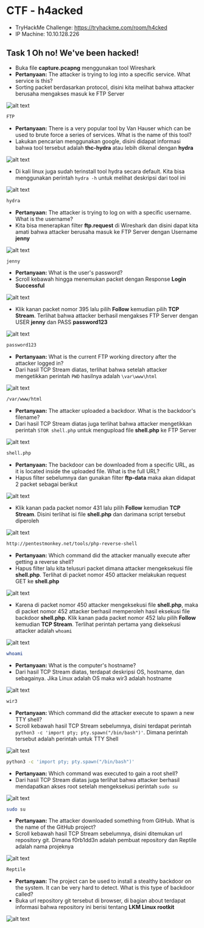 # CTF - h4acked
- TryHackMe Challenge: https://tryhackme.com/room/h4cked
- IP Machine: 10.10.128.226

## Task 1 Oh no! We've been hacked!
- Buka file **capture.pcapng** menggunakan tool Wireshark
- **Pertanyaan:** The attacker is trying to log into a specific service. What service is this?
- Sorting packet berdasarkan protocol, disini kita melihat bahwa attacker berusaha mengakses masuk ke FTP Server

![alt text](https://github.com/rahardian-dwi-saputra/TryHackMe-WriteUps/blob/main/h4cked/assets/hk%201.JPG)

```sh
FTP
```
- **Pertanyaan:** There is a very popular tool by Van Hauser which can be used to brute force a series of services. What is the name of this tool?
- Lakukan pencarian menggunakan google, disini didapat informasi bahwa tool tersebut adalah **thc-hydra** atau lebih dikenal dengan **hydra**

![alt text](https://github.com/rahardian-dwi-saputra/TryHackMe-WriteUps/blob/main/h4cked/assets/hk%202.JPG)

- Di kali linux juga sudah terinstall tool hydra secara default. Kita bisa menggunakan perintah `hydra -h` untuk melihat deskripsi dari tool ini  

![alt text](https://github.com/rahardian-dwi-saputra/TryHackMe-WriteUps/blob/main/h4cked/assets/hk%203.JPG)

```sh
hydra
```

- **Pertanyaan:** The attacker is trying to log on with a specific username. What is the username?
- Kita bisa menerapkan filter **ftp.request** di Wireshark dan disini dapat kita amati bahwa attacker berusaha masuk ke FTP Server dengan Username **jenny**

![alt text](https://github.com/rahardian-dwi-saputra/TryHackMe-WriteUps/blob/main/h4cked/assets/hk%204.JPG)

```sh
jenny
```

- **Pertanyaan:** What is the user's password?
- Scroll kebawah hingga menemukan packet dengan Response **Login Successful**

![alt text](https://github.com/rahardian-dwi-saputra/TryHackMe-WriteUps/blob/main/h4cked/assets/hk%205.JPG)

- Klik kanan packet nomor 395 lalu pilih **Follow** kemudian pilih **TCP Stream**. Terlihat bahwa attacker berhasil mengakses FTP Server dengan USER **jenny** dan PASS **password123** 

![alt text](https://github.com/rahardian-dwi-saputra/TryHackMe-WriteUps/blob/main/h4cked/assets/hk%206.JPG)

```sh
password123
```

- **Pertanyaan:** What is the current FTP working directory after the attacker logged in?
- Dari hasil TCP Stream diatas, terlihat bahwa setelah attacker mengetikkan perintah `PWD` hasilnya adalah `\var\www\html` 

![alt text](https://github.com/rahardian-dwi-saputra/TryHackMe-WriteUps/blob/main/h4cked/assets/hk%207.JPG)

```sh
/var/www/html
```

- **Pertanyaan:** The attacker uploaded a backdoor. What is the backdoor's filename?
- Dari hasil TCP Stream diatas juga terlihat bahwa attacker mengetikkan perintah `STOR shell.php` untuk mengupload file **shell.php** ke FTP Server

![alt text](https://github.com/rahardian-dwi-saputra/TryHackMe-WriteUps/blob/main/h4cked/assets/hk%208.JPG)

```sh
shell.php
```

- **Pertanyaan:** The backdoor can be downloaded from a specific URL, as it is located inside the uploaded file. What is the full URL?
- Hapus filter sebelumnya dan gunakan filter **ftp-data** maka akan didapat 2 packet sebagai berikut

![alt text](https://github.com/rahardian-dwi-saputra/TryHackMe-WriteUps/blob/main/h4cked/assets/hk%209.JPG)

- Klik kanan pada packet nomor 431 lalu pilih **Follow** kemudian **TCP Stream**. Disini terlihat isi file **shell.php** dan darimana script tersebut diperoleh

![alt text](https://github.com/rahardian-dwi-saputra/TryHackMe-WriteUps/blob/main/h4cked/assets/hk%2010.JPG)

```sh
http://pentestmonkey.net/tools/php-reverse-shell
```

- **Pertanyaan:** Which command did the attacker manually execute after getting a reverse shell?
- Hapus filter lalu kita telusuri packet dimana attacker mengeksekusi file **shell.php**. Terlihat di packet nomor 450 attacker melakukan request GET ke **shell.php**

![alt text](https://github.com/rahardian-dwi-saputra/TryHackMe-WriteUps/blob/main/h4cked/assets/hk%2011.JPG)

- Karena di packet nomor 450 attacker mengeksekusi file **shell.php**, maka di packet nomor 452 attacker berhasil memperoleh hasil eksekusi file backdoor **shell.php**. Klik kanan pada packet nomor 452 lalu pilih **Follow** kemudian **TCP Stream**. Terlihat perintah pertama yang dieksekusi attacker adalah `whoami`

![alt text](https://github.com/rahardian-dwi-saputra/TryHackMe-WriteUps/blob/main/h4cked/assets/hk%2012.JPG)

```sh
whoami
```

- **Pertanyaan:** What is the computer's hostname?
- Dari hasil TCP Stream diatas, terdapat deskripsi OS, hostname, dan sebagainya. Jika Linux adalah OS maka wir3 adalah hostname

![alt text](https://github.com/rahardian-dwi-saputra/TryHackMe-WriteUps/blob/main/h4cked/assets/hk%2013.JPG)

```sh
wir3
```

- **Pertanyaan:** Which command did the attacker execute to spawn a new TTY shell?
- Scroll kebawah hasil TCP Stream sebelumnya, disini terdapat perintah `python3 -c 'import pty; pty.spawn("/bin/bash")'`. Dimana perintah tersebut adalah perintah untuk TTY Shell

![alt text](https://github.com/rahardian-dwi-saputra/TryHackMe-WriteUps/blob/main/h4cked/assets/hk%2014.JPG)

```sh
python3 -c 'import pty; pty.spawn("/bin/bash")'
```

- **Pertanyaan:** Which command was executed to gain a root shell?
- Dari hasil TCP Stream diatas juga terlihat bahwa attacker berhasil mendapatkan akses root setelah mengeksekusi perintah `sudo su`

![alt text](https://github.com/rahardian-dwi-saputra/TryHackMe-WriteUps/blob/main/h4cked/assets/hk%2015.JPG)

```sh
sudo su
```

- **Pertanyaan:** The attacker downloaded something from GitHub. What is the name of the GitHub project?
- Scroll kebawah hasil TCP Stream sebelumnya, disini ditemukan url repository git. Dimana f0rb1dd3n adalah pembuat repository dan Reptile adalah nama projeknya

![alt text](https://github.com/rahardian-dwi-saputra/TryHackMe-WriteUps/blob/main/h4cked/assets/hk%2016.JPG)

```sh
Reptile
```

- **Pertanyaan:** The project can be used to install a stealthy backdoor on the system. It can be very hard to detect. What is this type of backdoor called?
- Buka url repository git tersebut di browser, di bagian about terdapat informasi bahwa repository ini berisi tentang **LKM Linux rootkit**

![alt text](https://github.com/rahardian-dwi-saputra/TryHackMe-WriteUps/blob/main/h4cked/assets/hk%2017.JPG)